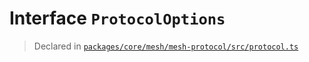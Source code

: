 # Interface `ProtocolOptions`
> Declared in [`packages/core/mesh/mesh-protocol/src/protocol.ts`](.)
